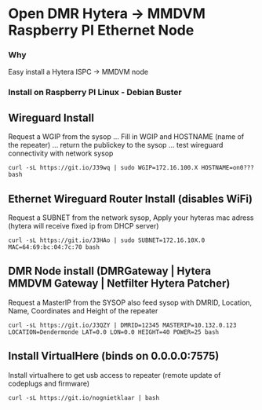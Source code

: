 # Open DMR Hytera -> MMDVM Raspberry PI Ethernet Node #

### Why ###
Easy install a Hytera ISPC -> MMDVM node

### Install on Raspberry PI Linux - Debian Buster ###

## Wireguard Install ##
Request a WGIP from the sysop ... Fill in WGIP and HOSTNAME (name of the repeater) ... return the publickey to the sysop ... test wireguard connectivity with network sysop
```console
curl -sL https://git.io/J39wq | sudo WGIP=172.16.100.X HOSTNAME=on0??? bash
```

## Ethernet Wireguard Router Install (disables WiFi) ##
Request a SUBNET from the network sysop, Apply your hyteras mac adress (hytera will receive fixed ip from DHCP server)
```console
curl -sL https://git.io/J3HAo | sudo SUBNET=172.16.10X.0 MAC=64:69:bc:04:7c:70 bash
```

## DMR Node install (DMRGateway | Hytera MMDVM Gateway | Netfilter Hytera Patcher) ##
Request a MasterIP from the SYSOP also feed sysop with DMRID, Location, Name, Coordinates and Height of the repeater
```console
curl -sL https://git.io/J3QZY | DMRID=12345 MASTERIP=10.132.0.123 LOCATION=Dendermonde LAT=0.0 LON=0.0 HEIGHT=40 POWER=25 bash
```

## Install VirtualHere (binds on 0.0.0.0:7575) ##
Install virtualhere to get usb access to repeater (remote update of codeplugs and firmware)
```console
curl -sL https://git.io/nognietklaar | bash
```
